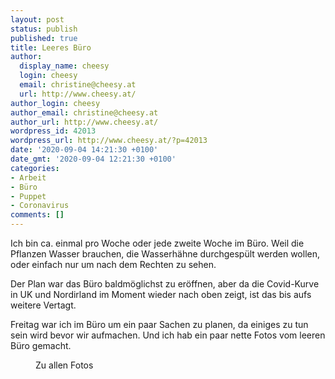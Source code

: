 ```yaml
---
layout: post
status: publish
published: true
title: Leeres Büro
author:
  display_name: cheesy
  login: cheesy
  email: christine@cheesy.at
  url: http://www.cheesy.at/
author_login: cheesy
author_email: christine@cheesy.at
author_url: http://www.cheesy.at/
wordpress_id: 42013
wordpress_url: http://www.cheesy.at/?p=42013
date: '2020-09-04 14:21:30 +0100'
date_gmt: '2020-09-04 12:21:30 +0100'
categories:
- Arbeit
- Büro
- Puppet
- Coronavirus
comments: []
---
```

<!-- wp:paragraph -->
Ich bin ca. einmal pro Woche oder jede zweite Woche im Büro. Weil die Pflanzen Wasser brauchen, die Wasserhähne durchgespült werden wollen, oder einfach nur um nach dem Rechten zu sehen.
<!-- /wp:paragraph -->
<!-- wp:paragraph -->
Der Plan war das Büro baldmöglichst zu eröffnen, aber da die Covid-Kurve in UK und Nordirland im Moment wieder nach oben zeigt, ist das bis aufs weitere Vertagt.
<!-- /wp:paragraph -->
<!-- wp:paragraph -->
Freitag war ich im Büro um ein paar Sachen zu planen, da einiges zu tun sein wird bevor wir aufmachen. Und ich hab ein paar nette Fotos vom leeren Büro gemacht.
<!-- /wp:paragraph -->
<!-- wp:image {"id":41993,"linkDestination":"custom"} -->
<figure class="wp-block-image"><a href="http://www.cheesy.at/fotos/arbeit/2011-2020/2020-2/leeres-buro/"><img src="{% link _fotos/arbeit/2011-2020/2020-2/leeres-buro/Leeres-Büro-005.jpg %}" alt="" class="wp-image-41993"></a><br>
<figcaption>Zu allen Fotos</figcaption>
</figure>
<!-- /wp:image -->
